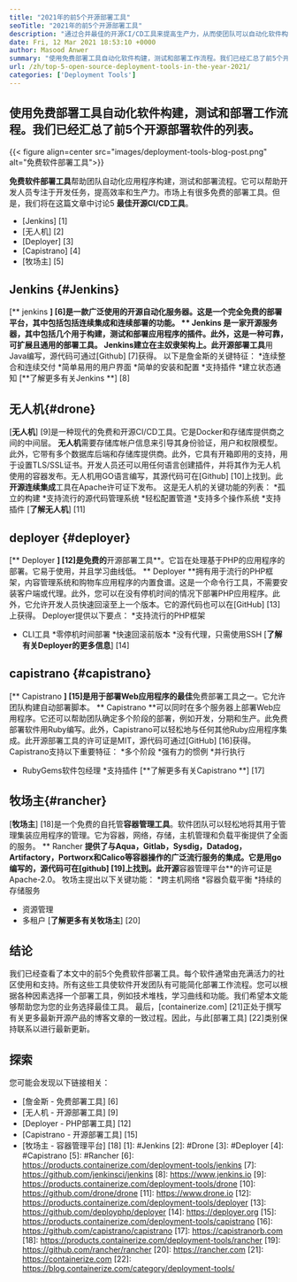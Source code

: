 ```yaml
---
title: "2021年的前5个开源部署工具" 
seoTitle: "2021年的前5个开源部署工具" 
description: "通过合并最佳的开源CI/CD工具来提高生产力，从而使团队可以自动化软件构建，测试和部署流程。" 
date: Fri, 12 Mar 2021 18:53:10 +0000
author: Masood Anwer
summary: "使用免费部署工具自动化软件构建，测试和部署工作流程。我们已经汇总了前5个开源部署软件的列表。" 
url: /zh/top-5-open-source-deployment-tools-in-the-year-2021/
categories: ['Deployment Tools']
---
```


## 使用免费部署工具自动化软件构建，测试和部署工作流程。我们已经汇总了前5个开源部署软件的列表。

{{< figure align=center src="images/deployment-tools-blog-post.png" alt="免费软件部署工具">}}

**免费软件部署工具**帮助团队自动化应用程序构建，测试和部署流程。它可以帮助开发人员专注于开发任务，提高效率和生产力。市场上有很多免费的部署工具。但是，我们将在这篇文章中讨论5 **最佳开源CI/CD工具**。
  * [Jenkins] [1]
  * [无人机] [2]
  * [Deployer] [3]
  * [Capistrano] [4]
  * [牧场主] [5]

## Jenkins {#Jenkins}
[** jenkins **] [6]是一款广泛使用的开源自动化服务器。这是一个完全免费的部署平台，其中包括包括连续集成和连续部署的功能。 ** Jenkins **是一家开源服务器，其中包括几个用于构建，测试和部署应用程序的插件。此外，这是一种可靠，可扩展且通用的部署工具。 Jenkins建立在主奴隶架构上。此**开源部署工具**用Java编写，源代码可通过[Github] [7]获得。
以下是詹金斯的关键特征：
  *连续整合和连续交付
  *简单易用的用户界面
  *简单的安装和配置
  *支持插件
  *建立状态通知
[**了解更多有关Jenkins **] [8]

## 无人机{#drone}
[**无人机**] [9]是一种现代的免费和开源CI/CD工具。它是Docker和存储库提供商之间的中间层。 **无人机**需要存储库帐户信息来引导其身份验证，用户和权限模型。此外，它带有多个数据库后端和存储库提供商。此外，它具有开箱即用的支持，用于设置TLS/SSL证书。开发人员还可以用任何语言创建插件，并将其作为无人机使用的容器发布。无人机用GO语言编写，其源代码可在[Github] [10]上找到。此**开源连续集成**工具在Apache许可证下发布。
这是无人机的关键功能的列表：
  *孤立的构建
  *支持流行的源代码管理系统
  *轻松配置管道
  *支持多个操作系统
  *支持插件
[**了解无人机**] [11]

## deployer {#deployer}
[** Deployer **] [12]是免费的**开源部署工具**。它旨在处理基于PHP的应用程序的部署。它易于使用，并且学习曲线低。 ** Deployer **拥有用于流行的PHP框架，内容管理系统和购物车应用程序的内置食谱。这是一个命令行工具，不需要安装客户端或代理。此外，您可以在没有停机时间的情况下部署PHP应用程序。此外，它允许开发人员快速回滚至上一个版本。它的源代码也可以在[GitHub] [13]上获得。
Deployer提供以下要点：
  *支持流行的PHP框架
  * CLI工具
  *零停机时间部署
  *快速回滚前版本
  *没有代理，只需使用SSH
[**了解有关Deployer的更多信息**] [14]

## capistrano {#capistrano}
[** Capistrano **] [15]是用于部署Web应用程序的最佳**免费部署工具之一。它允许团队构建自动部署脚本。 ** Capistrano **可以同时在多个服务器上部署Web应用程序。它还可以帮助团队确定多个阶段的部署，例如开发，分期和生产。此免费部署软件用Ruby编写。此外，Capistrano可以轻松地与任何其他Ruby应用程序集成。此开源部署工具的许可证是MIT，源代码可通过[GitHub] [16]获得。
Capistrano支持以下重要特征：
  *多个阶段
  *强有力的惯例
  *并行执行
  * RubyGems软件包经理
  *支持插件
[**了解更多有关Capistrano **] [17]

## 牧场主{#rancher}
[**牧场主**] [18]是一个免费的自托管**容器管理工具**。软件团队可以轻松地将其用于管理集装应用程序的管理。它为容器，网络，存储，主机管理和负载平衡提供了全面的服务。 ** Rancher **提供了与Aqua，Gitlab，Sysdig，Datadog，Artifactory，Portworx和Calico等容器操作的广泛流行服务的集成。它是用go编写的，源代码可在[github] [19]上找到。此开源**容器管理平台**的许可证是Apache-2.0。
牧场主提出以下关键功能：
  *跨主机网络
  *容器负载平衡
  *持续的存储服务
  * 资源管理
  * 多租户
[**了解更多有关牧场主**] [20]

## 结论
我们已经查看了本文中的前5个免费软件部署工具。每个软件通常由充满活力的社区使用和支持。所有这些工具使软件开发团队有可能简化部署工作流程。您可以根据各种因素选择一个部署工具，例如技术堆栈，学习曲线和功能。我们希望本文能够帮助您为您的业务选择最佳工具。
最后，[containerize.com] [21]正处于撰写有关更多最新开源产品的博客文章的一致过程。因此，与此[部署工具] [22]类别保持联系以进行最新更新。

## 探索
您可能会发现以下链接相关：
  * [詹金斯 - 免费部署工具] [6]
  * [无人机 - 开源部署工具] [9]
  * [Deployer  -  PHP部署工具] [12]
  * [Capistrano  - 开源部署工具] [15]
  * [牧场主 - 容器管理平台] [18]
[1]: #Jenkins
[2]: #Drone
[3]: #Deployer
[4]: #Capistrano
[5]: #Rancher
[6]: https://products.containerize.com/deployment-tools/jenkins
[7]: https://github.com/jenkinsci/jenkins
[8]: https://www.jenkins.io
[9]: https://products.containerize.com/deployment-tools/drone
[10]: https://github.com/drone/drone
[11]: https://www.drone.io
[12]: https://products.containerize.com/deployment-tools/deployer
[13]: https://github.com/deployphp/deployer
[14]: https://deployer.org
[15]: https://products.containerize.com/deployment-tools/capistrano
[16]: https://github.com/capistrano/capistrano
[17]: https://capistranorb.com
[18]: https://products.containerize.com/deployment-tools/rancher
[19]: https://github.com/rancher/rancher
[20]: https://rancher.com
[21]: https://containerize.com
[22]: https://blog.containerize.com/category/deployment-tools/
